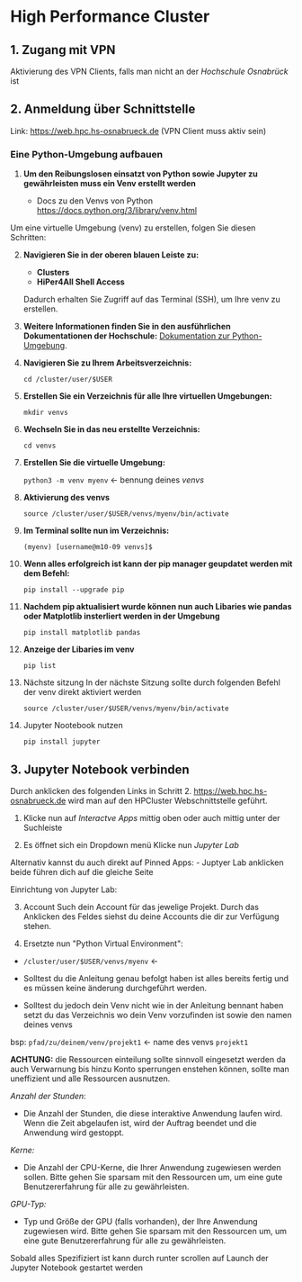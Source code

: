# High Performance Cluster


## 1. Zugang mit VPN
Aktivierung des VPN Clients, falls man nicht an der *Hochschule Osnabrück* ist

## 2. Anmeldung über Schnittstelle
Link: https://web.hpc.hs-osnabrueck.de (VPN Client muss aktiv sein)

### Eine Python-Umgebung aufbauen
1. **Um den Reibungslosen einsatzt von Python sowie Jupyter zu gewährleisten muss ein Venv erstellt werden**

    - Docs zu den Venvs von Python https://docs.python.org/3/library/venv.html

Um eine virtuelle Umgebung (venv) zu erstellen, folgen Sie diesen Schritten:


2. **Navigieren Sie in der oberen blauen Leiste zu:**
   - **Clusters**
   - **HiPer4All Shell Access**

   Dadurch erhalten Sie Zugriff auf das Terminal (SSH), um Ihre venv zu erstellen.

3. **Weitere Informationen finden Sie in den ausführlichen Dokumentationen der Hochschule:**
[Dokumentation zur Python-Umgebung](https://docs.hpc.hs-osnabrueck.de/de/pages/usage/web/apps/python/create-env.html).

4. **Navigieren Sie zu Ihrem Arbeitsverzeichnis:**

   `cd /cluster/user/$USER`
   
5. **Erstellen Sie ein Verzeichnis für alle Ihre virtuellen Umgebungen:**

    `mkdir venvs`

6. **Wechseln Sie in das neu erstellte Verzeichnis:**

    `cd venvs`

7. **Erstellen Sie die virtuelle Umgebung:**

    `python3 -m venv myenv`     <- bennung deines *venvs*

8. **Aktivierung des venvs**
    
    `source /cluster/user/$USER/venvs/myenv/bin/activate`

9. **Im Terminal sollte nun im Verzeichnis:**

    `(myenv) [username@m10-09 venvs]$`

10. **Wenn alles erfolgreich ist kann der pip manager geupdatet werden mit dem Befehl:**

    `pip install --upgrade pip`

11. **Nachdem pip aktualisiert wurde können nun auch Libaries wie pandas oder Matplotlib insterliert werden in der Umgebung**

    `pip install matplotlib pandas`

12. **Anzeige der Libaries im venv** 

    `pip list` 

13. Nächste sitzung
In der nächste Sitzung sollte durch folgenden Befehl der venv direkt aktiviert werden

    `source /cluster/user/$USER/venvs/myenv/bin/activate`

14. Jupyter Nootebook nutzen

    `pip install jupyter`

## 3. Jupyter Notebook verbinden
Durch anklicken des folgenden Links in Schritt 2. https://web.hpc.hs-osnabrueck.de wird man auf den HPCluster Webschnittstelle geführt.

1. Klicke nun auf *Interactve Apps* mittig oben oder auch mittig unter der Suchleiste

2. Es öffnet sich ein Dropdown menü Klicke nun *Jupyter Lab*

Alternativ kannst du auch direkt auf
Pinned Apps:
    - Juptyer Lab anklicken beide führen dich auf die gleiche Seite


Einrichtung von Jupyter Lab:

3. Account
Such dein Account für  das jewelige Projekt. Durch das Anklicken des Feldes siehst du deine Accounts die dir zur Verfügung stehen.

4. Ersetzte nun "Python Virtual Environment":
- `/cluster/user/$USER/venvs/myenv` <- 
- Solltest du die Anleitung genau befolgt haben ist alles bereits fertig und es müssen keine änderung durchgeführt werden.

- Solltest du jedoch dein Venv nicht wie in der Anleitung bennant haben setzt du das Verzeichnis wo dein Venv vorzufinden ist sowie den namen deines venvs

bsp: `pfad/zu/deinem/venv/projekt1` <- name des venvs `projekt1`


**ACHTUNG:** die Ressourcen einteilung sollte sinnvoll eingesetzt werden da auch Verwarnung bis hinzu Konto sperrungen enstehen können, sollte man uneffizient und alle Ressourcen ausnutzen.

*Anzahl der Stunden*:
- Die Anzahl der Stunden, die diese interaktive Anwendung laufen wird. Wenn die Zeit abgelaufen ist, wird der Auftrag beendet und die Anwendung wird gestoppt.

*Kerne:*
- Die Anzahl der CPU-Kerne, die Ihrer Anwendung zugewiesen werden sollen. Bitte gehen Sie sparsam mit den Ressourcen um, um eine gute Benutzererfahrung für alle zu gewährleisten.

*GPU-Typ:*
- Typ und Größe der GPU (falls vorhanden), der Ihre Anwendung zugewiesen wird. Bitte gehen Sie sparsam mit den Ressourcen um, um eine gute Benutzererfahrung für alle zu gewährleisten.

Sobald alles Spezifiziert ist kann durch runter scrollen auf Launch der Jupyter Notebook gestartet werden

